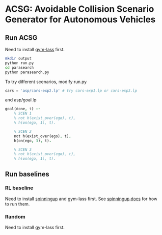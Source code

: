 # ACSG: Avoidable Collision Scenario Generator for Autonomous Vehicles

## Run ACSG

Need to install [gym-lass](https://github.com/Autonomous-Driving-Safety-Project/gym-lass) first.

```sh
mkdir output
python run.py
cd parasearch
python parasearch.py
```

To try different scenarios, modify run.py
```python
cars = 'asp/cars-exp2.lp' # try cars-exp1.lp or cars-exp3.lp
```

and asp/goal.lp
```prolog
goal(done, t) :-
    % SCEN 1
    % not h(exist_over(ego), t),
    % h(on(ego, 1), t).

    % SCEN 2
    not h(exist_over(ego), t),
    h(on(ego, 3), t).

    % SCEN 3
    % not h(exist_over(ego), t),
    % h(on(ego, 1), t).
```

## Run baselines

### RL baseline

Need to install [spinningup](https://spinningup.openai.com/en/latest/) and gym-lass first. See [spinningup docs](https://spinningup.openai.com/en/latest/user/running.html#launching-from-scripts) for how to run them.

### Random

Need to install gym-lass first.
